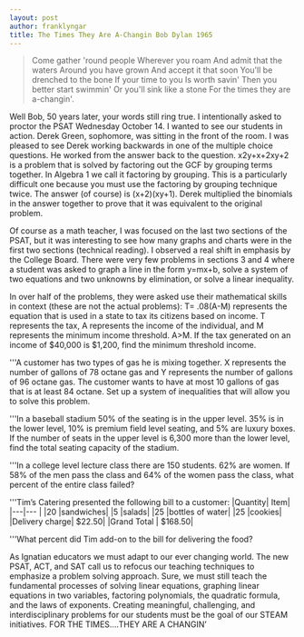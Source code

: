```yaml
---
layout: post
author: franklyngar
title: The Times They Are A-Changin Bob Dylan 1965
---
```



<blockquote> Come gather 'round people
Wherever you roam
And admit that the waters
Around you have grown
And accept it that soon
You'll be drenched to the bone
If your time to you
Is worth savin'
Then you better start swimmin'
Or you'll sink like a stone
For the times they are a-changin'.</blockquote>

Well Bob, 50 years later, your words still ring true.
I intentionally asked to proctor the PSAT Wednesday October 14.  I wanted to see our students in action.
Derek Green, sophomore, was sitting in the front of the room.  I was pleased to see Derek working backwards in one of the multiple choice questions.  He worked from the answer back to the question.
x2y+x+2xy+2
is a problem that is solved by factoring out the GCF by grouping terms together.  In Algebra 1 we call it factoring by grouping.  This is a particularly difficult one because you must use the factoring by grouping technique twice.
The answer (of course) is (x+2)(xy+1).  Derek multiplied the binomials in the answer together to prove that it was equivalent to the original problem.

 Of course as a math teacher, I was focused on the last two sections of the PSAT, but it was interesting to see how many graphs and charts were in the first two sections (technical reading).  I observed a real shift in emphasis by the College Board.  There were very few problems in sections 3 and 4 where a student was asked to graph a line in the form y=mx+b, solve a system of two equations and two unknowns by elimination, or solve a linear inequality.

In over half of the problems, they were asked use their mathematical skills in context (these are not the actual problems):
T= .08(A-M) represents the equation that is used in a state to tax its citizens based on income.  T represents the tax, A represents the income of the individual, and M represents the minimum income threshold.  A>M.  If the tax generated on an income of $40,000 is $1,200, find the minimum threshold income. 

'''A customer has two types of gas he is mixing together.  X represents the number of gallons of 78 octane gas and Y represents the number of gallons of 96 octane gas.  The customer wants to have at most 10 gallons of gas that is at least 84 octane.  Set up a system of inequalities that will allow you to solve this problem.


'''In a baseball stadium 50% of the seating is in the upper level.  35% is in the lower level, 10% is premium field level seating, and 5% are luxury boxes.  If the number of seats in the upper level is 6,300 more than the lower level, find the total seating capacity of the stadium.  

'''In a college level lecture class there are 150 students.  62% are women.  If 58% of the men pass the class and 64% of the women pass the class, what percent of the entire class failed? 

'''Tim’s Catering presented the following bill to a customer:
|Quantity| Item|
|---|--- |
|20 |sandwiches|
|5 |salads|
|25 |bottles of water|
|25 |cookies|
|Delivery charge|			$22.50|
|Grand Total	|		$168.50|

'''What percent did Tim add-on to the bill for delivering the food?

As Ignatian educators we must adapt to our ever changing world.  The new PSAT, ACT, and SAT call us to refocus our teaching techniques to emphasize a problem solving approach.  Sure, we must still teach the fundamental processes of solving linear equations, graphing linear equations in two variables, factoring polynomials, the quadratic formula, and the laws of exponents.    Creating meaningful, challenging, and interdisciplinary problems for our students must be the goal of our STEAM initiatives.
FOR THE TIMES….THEY ARE A CHANGIN’
